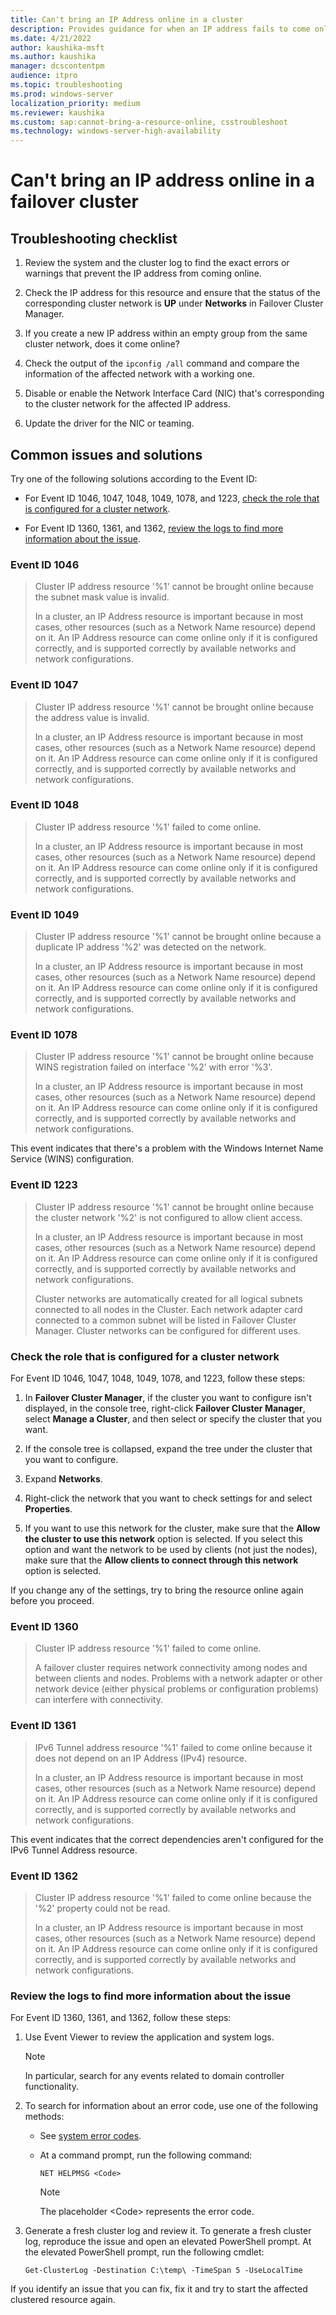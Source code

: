 ```yaml
---
title: Can't bring an IP Address online in a cluster
description: Provides guidance for when an IP address fails to come online in a Windows-based failover cluster
ms.date: 4/21/2022
author: kaushika-msft
ms.author: kaushika
manager: dcscontentpm
audience: itpro
ms.topic: troubleshooting
ms.prod: windows-server
localization_priority: medium
ms.reviewer: kaushika
ms.custom: sap:cannot-bring-a-resource-online, csstroubleshoot
ms.technology: windows-server-high-availability
---
```

# Can't bring an IP address online in a failover cluster

## Troubleshooting checklist

1. Review the system and the cluster log to find the exact errors or warnings that prevent the IP address from coming online.

2. Check the IP address for this resource and ensure that the status of the corresponding cluster network is **UP** under **Networks** in Failover Cluster Manager.

3. If you create a new IP address within an empty group from the same cluster network, does it come online?

4. Check the output of the `ipconfig /all` command and compare the information of the affected network with a working one.

5. Disable or enable the Network Interface Card (NIC) that's corresponding to the cluster network for the affected IP address.

6. Update the driver for the NIC or teaming.

## Common issues and solutions

Try one of the following solutions according to the Event ID:

- For Event ID 1046, 1047, 1048, 1049, 1078, and 1223, [check the role that is configured for a cluster network](#check-the-role-that-is-configured-for-a-cluster-network).

- For Event ID 1360, 1361, and 1362, [review the logs to find more information about the issue](#review-the-logs-to-find-more-information-about-the-issue).

### Event ID 1046

> Cluster IP address resource '%1' cannot be brought online because the subnet mask value is invalid.
>
> In a cluster, an IP Address resource is important because in most cases, other resources (such as a Network Name resource) depend on it. An IP Address resource can come online only if it is configured correctly, and is supported correctly by available networks and network configurations.

### Event ID 1047

> Cluster IP address resource '%1' cannot be brought online because the address value is invalid.
>
> In a cluster, an IP Address resource is important because in most cases, other resources (such as a Network Name resource) depend on it. An IP Address resource can come online only if it is configured correctly, and is supported correctly by available networks and network configurations.

### Event ID 1048

> Cluster IP address resource '%1' failed to come online.
>
> In a cluster, an IP Address resource is important because in most cases, other resources (such as a Network Name resource) depend on it. An IP Address resource can come online only if it is configured correctly, and is supported correctly by available networks and network configurations.

### Event ID 1049

> Cluster IP address resource '%1' cannot be brought online because a duplicate IP address '%2' was detected on the network.
>
> In a cluster, an IP Address resource is important because in most cases, other resources (such as a Network Name resource) depend on it. An IP Address resource can come online only if it is configured correctly, and is supported correctly by available networks and network configurations.

### Event ID 1078

> Cluster IP address resource '%1' cannot be brought online because WINS registration failed on interface '%2' with error '%3'.
>
> In a cluster, an IP Address resource is important because in most cases, other resources (such as a Network Name resource) depend on it. An IP Address resource can come online only if it is configured correctly, and is supported correctly by available networks and network configurations.

This event indicates that there's a problem with the Windows Internet Name Service (WINS) configuration.

### Event ID 1223

> Cluster IP address resource '%1' cannot be brought online because the cluster network '%2' is not configured to allow client access.
>
> In a cluster, an IP Address resource is important because in most cases, other resources (such as a Network Name resource) depend on it. An IP Address resource can come online only if it is configured correctly, and is supported correctly by available networks and network configurations.
>
> Cluster networks are automatically created for all logical subnets connected to all nodes in the Cluster.  Each network adapter card connected to a common subnet will be listed in Failover Cluster Manager. Cluster networks can be configured for different uses.

### Check the role that is configured for a cluster network

For Event ID 1046, 1047, 1048, 1049, 1078, and 1223, follow these steps:

1. In **Failover Cluster Manager**, if the cluster you want to configure isn't displayed, in the console tree, right-click **Failover Cluster Manager**, select **Manage a Cluster**, and then select or specify the cluster that you want.

2. If the console tree is collapsed, expand the tree under the cluster that you want to configure.

3. Expand **Networks**.

4. Right-click the network that you want to check settings for and select **Properties**.

5. If you want to use this network for the cluster, make sure that the **Allow the cluster to use this network** option is selected. If you select this option and want the network to be used by clients (not just the nodes), make sure that the **Allow clients to connect through this network** option is selected.

If you change any of the settings, try to bring the resource online again before you proceed.

### Event ID 1360

> Cluster IP address resource '%1' failed to come online.
>
> A failover cluster requires network connectivity among nodes and between clients and nodes. Problems with a network adapter or other network device (either physical problems or configuration problems) can interfere with connectivity.

### Event ID 1361

> IPv6 Tunnel address resource '%1' failed to come online because it does not depend on an IP Address (IPv4) resource.
>
> In a cluster, an IP Address resource is important because in most cases, other resources (such as a Network Name resource) depend on it. An IP Address resource can come online only if it is configured correctly, and is supported correctly by available networks and network configurations.

This event indicates that the correct dependencies aren't configured for the IPv6 Tunnel Address resource.

### Event ID 1362

> Cluster IP address resource '%1' failed to come online because the '%2' property could not be read.
>
> In a cluster, an IP Address resource is important because in most cases, other resources (such as a Network Name resource) depend on it. An IP Address resource can come online only if it is configured correctly, and is supported correctly by available networks and network configurations.

### Review the logs to find more information about the issue

For Event ID 1360, 1361, and 1362, follow these steps:

1. Use Event Viewer to review the application and system logs.

   > [!NOTE]
   > In particular, search for any events related to domain controller functionality.

2. To search for information about an error code, use one of the following methods:

   - See [system error codes](/windows/win32/debug/system-error-codes).

   - At a command prompt, run the following command:

     ```console
     NET HELPMSG <Code>
     ```

     > [!NOTE]
     > The placeholder \<Code> represents the error code.

3. Generate a fresh cluster log and review it. To generate a fresh cluster log, reproduce the issue and open an elevated PowerShell prompt. At the elevated PowerShell prompt, run the following cmdlet:

   `Get-ClusterLog -Destination C:\temp\ -TimeSpan 5 -UseLocalTime`

If you identify an issue that you can fix, fix it and try to start the affected clustered resource again.
